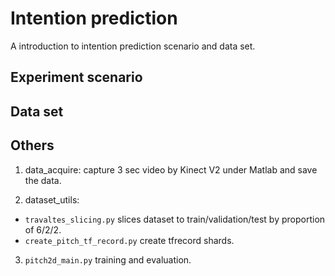 # Intention prediction 

A introduction to intention prediction scenario and data set.


## Experiment scenario




## Data set





## Others
1. data_acquire: capture 3 sec video by Kinect V2 under Matlab and save the data.

2. dataset_utils:
- `travaltes_slicing.py` slices dataset to train/validation/test by proportion of 6/2/2.
- `create_pitch_tf_record.py` create tfrecord shards.

3. `pitch2d_main.py` training and evaluation.
